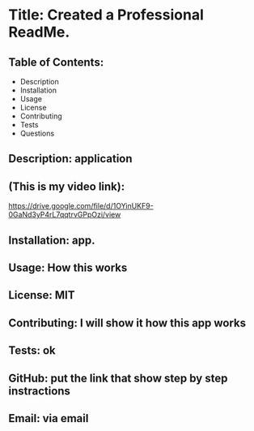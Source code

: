 
  # Title: Created a Professional ReadMe.
  
  ## Table of Contents:
  
  * Description
  * Installation
  * Usage
  * License
  * Contributing
  * Tests
  * Questions

  ## Description: application

  ## (This is my video link): 
  https://drive.google.com/file/d/1OYinUKF9-0GaNd3yP4rL7qqtrvGPpOzi/view

  ## Installation: app.
  ## Usage: How this works
  ## License: MIT
  ## Contributing: I will show it how this app works
  ## Tests: ok
  ## GitHub: put the link that show step by step instractions
  ## Email: via email
